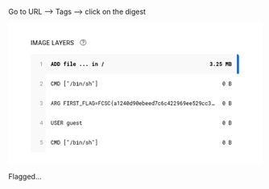 Go to URL
--> Tags
--> click on the digest

![](_attachments/Pasted%20image%2020240405144238.png)

Flagged...